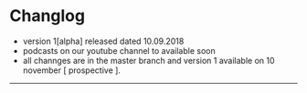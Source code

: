 Changlog
========

- version 1[alpha] released dated 10.09.2018
- podcasts on our youtube channel to available soon
- all channges are in the master branch and version 1 available on 10 november [ prospective ].

---------------
